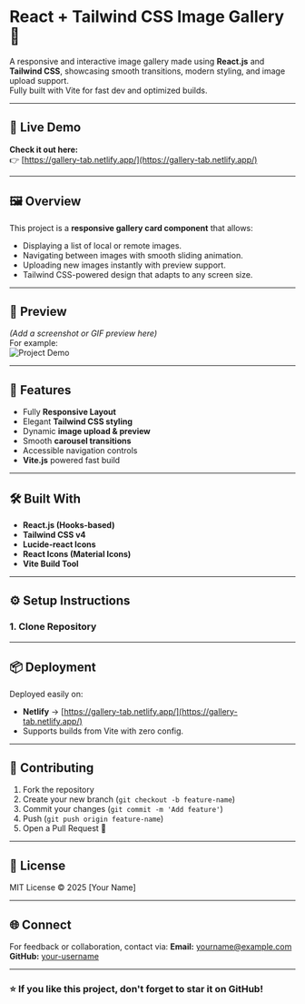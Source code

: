 # React + Tailwind CSS Image Gallery 🎨

A responsive and interactive image gallery made using **React.js** and **Tailwind CSS**, showcasing smooth transitions, modern styling, and image upload support.  
Fully built with Vite for fast dev and optimized builds.

---

## 🚀 Live Demo

**Check it out here:**  
👉 [https://gallery-tab.netlify.app/](https://gallery-tab.netlify.app/)

---

## 🖼️ Overview

This project is a **responsive gallery card component** that allows:
- Displaying a list of local or remote images.
- Navigating between images with smooth sliding animation.
- Uploading new images instantly with preview support.
- Tailwind CSS-powered design that adapts to any screen size.

---

## 📸 Preview

*(Add a screenshot or GIF preview here)*  
For example:  
![Project Demo](./public/demo.png)

---

## 🧩 Features

- Fully **Responsive Layout**
- Elegant **Tailwind CSS styling**
- Dynamic **image upload & preview**
- Smooth **carousel transitions**
- Accessible navigation controls
- **Vite.js** powered fast build

---

## 🛠️ Built With

- **React.js (Hooks-based)**
- **Tailwind CSS v4**
- **Lucide-react Icons**
- **React Icons (Material Icons)**
- **Vite Build Tool**

---

## ⚙️ Setup Instructions

### 1. Clone Repository



---

## 📦 Deployment

Deployed easily on:
- **Netlify** → [https://gallery-tab.netlify.app/](https://gallery-tab.netlify.app/)
- Supports builds from Vite with zero config.

---

## 🤝 Contributing

1. Fork the repository
2. Create your new branch (`git checkout -b feature-name`)
3. Commit your changes (`git commit -m 'Add feature'`)
4. Push (`git push origin feature-name`)
5. Open a Pull Request 🎉

---

## 🪪 License
MIT License © 2025 [Your Name]

---

## 🌐 Connect

For feedback or collaboration, contact via:
**Email:** yourname@example.com  
**GitHub:** [your-username](https://github.com/your-username)

---

### ⭐ If you like this project, don't forget to **star** it on GitHub!
